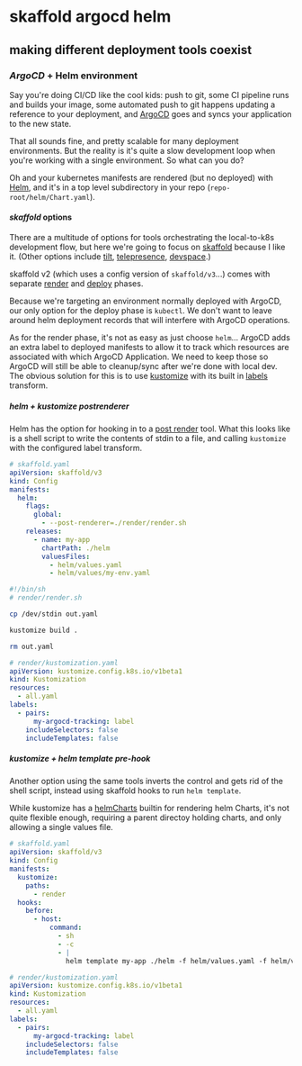 # skaffold argocd helm

## making different deployment tools coexist

### _ArgoCD_ + Helm environment

Say you're doing CI/CD like the cool kids:
push to git, some CI pipeline runs and builds your image,
some automated push to git happens updating a reference to your deployment,
and [ArgoCD](https://argo-cd.readthedocs.io/en/stable/)
goes and syncs your application to the new state.

That all sounds fine, and pretty scalable for many deployment environments.
But the reality is it's quite a slow development loop when you're working with a single environment.
So what can you do?

Oh and your kubernetes manifests are rendered (but no deployed) with
[Helm](https://helm.sh/),
and it's in a top level subdirectory in your repo (`repo-root/helm/Chart.yaml`).

#### _skaffold_ options

There are a multitude of options for tools orchestrating the local-to-k8s development flow,
but here we're going to focus on [skaffold](https://skaffold.dev/)
because I like it.
(Other options include
[tilt](https://tilt.dev/),
[telepresence](https://www.telepresence.io/),
[devspace](https://www.devspace.sh/).)

skaffold v2 (which uses a config version of `skaffold/v3`...)
comes with separate [render](https://skaffold.dev/docs/pipeline-stages/renderers/)
and [deploy](https://skaffold.dev/docs/pipeline-stages/deployers/)
phases.

Because we're targeting an environment normally deployed with ArgoCD,
our only option for the deploy phase is `kubectl`.
We don't want to leave around helm deployment records that will interfere with ArgoCD operations.

As for the render phase, it's not as easy as just choose `helm`...
ArgoCD adds an extra label to deployed manifests
to allow it to track which resources are associated with which ArgoCD Application.
We need to keep those so ArgoCD will still be able to cleanup/sync after we're done with local dev.
The obvious solution for this is to use [kustomize](https://kustomize.io/)
with its built in [labels](https://kubectl.docs.kubernetes.io/references/kustomize/kustomization/labels/)
transform.

##### _helm_ + kustomize postrenderer

Helm has the option for hooking in to a [post render](https://helm.sh/docs/topics/advanced/#post-rendering) tool.
What this looks like is a shell script to write the contents of stdin to a file,
and calling `kustomize` with the configured label transform.

```yaml
# skaffold.yaml
apiVersion: skaffold/v3
kind: Config
manifests:
  helm:
    flags:
      global:
        - --post-renderer=./render/render.sh
    releases:
      - name: my-app
        chartPath: ./helm
        valuesFiles:
          - helm/values.yaml
          - helm/values/my-env.yaml
```

```sh
#!/bin/sh
# render/render.sh

cp /dev/stdin out.yaml

kustomize build .

rm out.yaml
```

```yaml
# render/kustomization.yaml
apiVersion: kustomize.config.k8s.io/v1beta1
kind: Kustomization
resources:
  - all.yaml
labels:
  - pairs:
      my-argocd-tracking: label
    includeSelectors: false
    includeTemplates: false
```

##### _kustomize_ + helm template pre-hook

Another option using the same tools inverts the control and gets rid of the shell script,
instead using skaffold hooks to run `helm template`.

While kustomize has a [helmCharts](https://kubectl.docs.kubernetes.io/references/kustomize/kustomization/helmcharts/)
builtin for rendering helm Charts, it's not quite flexible enough,
requiring a parent directoy holding charts, and only allowing a single values file.

```yaml
# skaffold.yaml
apiVersion: skaffold/v3
kind: Config
manifests:
  kustomize:
    paths:
      - render
  hooks:
    before:
      - host:
          command:
            - sh
            - -c
            - |
              helm template my-app ./helm -f helm/values.yaml -f helm/values/my-env.yaml > render/all.yaml
```

```yaml
# render/kustomization.yaml
apiVersion: kustomize.config.k8s.io/v1beta1
kind: Kustomization
resources:
  - all.yaml
labels:
  - pairs:
      my-argocd-tracking: label
    includeSelectors: false
    includeTemplates: false
```
